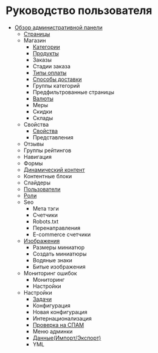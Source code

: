 # Руководство пользователя

- [Обзор административной панели](admin-panel-overview.md)
  - [Страницы](page.md)
  - Магазин
      - [Категории](category.md)
      - [Продукты](product.md)
      - Заказы
      - Стадии заказа
      - [Типы оплаты](payment-type.md)
      - [Способы доставки](shipping-option.md)
      - Группы категорий
      - Предфильтрованные страницы
      - [Валюты](currency.md)
      - Меры
      - Скидки
      - Склады
  - Свойства
      - [Свойства](property.md)
      - Представления
  - Отзывы
  - Группы рейтингов
  - Навигация
  - Формы
  - [Динамический контент](dynamic-content.md)
  - Контентные блоки
  - Слайдеры
  - [Пользователи](user.md)
  - [Роли](rbac.md)
  - Seo
      - Мета тэги
      - Счетчики
      - Robots.txt
      - Перенаправления
      - E-commerce счетчики
  - [Изображения](image.md)
      - Размеры миниатюр
      - Создать миниатюры
      - Водяные знаки
      - Битые изображения
  - Мониторинг ошибок
      - Мониторинг
      - Настройки
  - Настройки
      - [Задачи](background-tasks.md)
      - Конфигурация
      - Новая конфигурация
      - Интернационализация
      - [Проверка на СПАМ](spam-checker.md)
      - Меню админки
      - [Данные(Импорт/Экспорт)](data.md)
      - YML